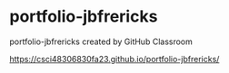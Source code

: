 # portfolio-jbfrericks
portfolio-jbfrericks created by GitHub Classroom

https://csci48306830fa23.github.io/portfolio-jbfrericks/ 
